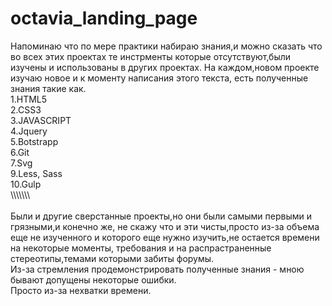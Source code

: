 # octavia_landing_page

Напоминаю что по мере практики набираю знания,и можно сказать что во всех этих проектах те инстрменты которые отсутствуют,были изучены и использованы в других проектах.
На каждом,новом проекте изучаю новое и к моменту написания этого текста, есть полученные знания такие как. <br>
1.HTML5 <br>
2.CSS3<br>
3.JAVASCRIPT<br>
4.Jquery<br>
5.Botstrapp<br>
6.Git<br>
7.Svg<br>
9.Less, Sass<br>
10.Gulp<br>
\\\\\\\\\\\\\\
<br>
<br>
Были и другие сверстанные проекты,но они были самыми первыми и грязными,и конечно же, не скажу что и эти чисты,просто из-за объема еще не изученного и которого еще нужно изучить,не остается времени на некоторые моменты, требования и на распрастраненные стереотипы,темами которыми забиты форумы. <br>
Из-за стремления продемонстрировать полученные знания - мною бывают допущены некоторые ошибки.<br> Просто из-за нехватки времени.
